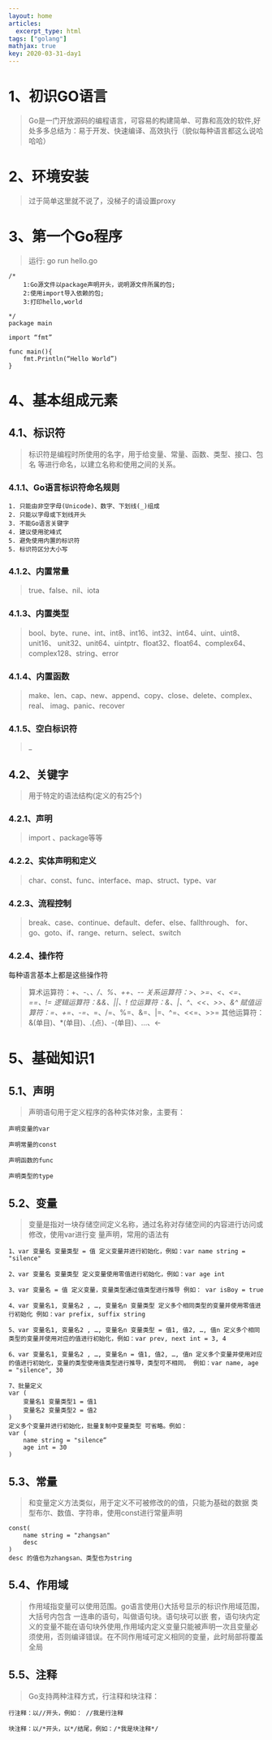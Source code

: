 ```yaml
---
layout: home
articles:
  excerpt_type: html
tags: ["golang"]
mathjax: true
key: 2020-03-31-day1
---
```


# 1、初识GO语言
>Go是一门开放源码的编程语言，可容易的构建简单、可靠和高效的软件,好处多多总结为：易于开发、快速编译、高效执行（貌似每种语言都这么说哈哈哈）

# 2、环境安装
> 过于简单这里就不说了，没梯子的请设置proxy

# 3、第一个Go程序
> 运行: go run hello.go

```golang
/*
    1:Go源文件以package声明开头，说明源文件所属的包;
    2:使用import导入依赖的包;
    3:打印hello,world
    
*/
package main

import “fmt”

func main(){
    fmt.Println(“Hello World”)
}
```


# 4、基本组成元素

## 4.1、标识符
> 标识符是编程时所使用的名字，用于给变量、常量、函数、类型、接口、包名 等进行命名，以建立名称和使用之间的关系。

### 4.1.1、Go语言标识符命名规则

    1. 只能由非空字母(Unicode)、数字、下划线(_)组成
    2. 只能以字母或下划线开头
    3. 不能Go语言关键字
    4. 建议使用驼峰式
    5. 避免使用内置的标识符
    5. 标识符区分大小写
    
### 4.1.2、内置常量
> true、false、nil、iota

### 4.1.3、内置类型
> bool、byte、rune、int、int8、int16、int32、int64、uint、uint8、unit16、 unit32、unit64、uintptr、float32、float64、complex64、complex128、string、error

### 4.1.4、内置函数
> make、len、cap、new、append、copy、close、delete、complex、real、 imag、panic、recover

### 4.1.5、空白标识符
> _

## 4.2、关键字
> 用于特定的语法结构(定义的有25个)

### 4.2.1、声明
> import 、package等等

### 4.2.2、实体声明和定义
> char、const、func、interface、map、struct、type、var

### 4.2.3、流程控制
> break、case、continue、default、defer、else、fallthrough、 for、go、goto、if、range、return、select、switch

### 4.2.4、操作符
每种语言基本上都是这些操作符
> 算术运算符：+、-、*、/、%、++、--
> 关系运算符：>、>=、<、<=、==、!=
> 逻辑运算符：&&、||、!
> 位运算符：&、|、^、<<、>>、&^
> 赋值运算符：=、+=、-=、*=、/=、%=、&=、|=、^=、<<=、>>=
> 其他运算符：&(单目)、*(单目)、.(点)、-(单目)、…、<-


# 5、基础知识1

## 5.1、声明

> 声明语句用于定义程序的各种实体对象，主要有：
    
    
    声明变量的var
        
    声明常量的const
        
    声明函数的func
        
    声明类型的type

## 5.2、变量
> 变量是指对一块存储空间定义名称，通过名称对存储空间的内容进行访问或修改，使用var进行变 量声明，常用的语法有

    1、var 变量名 变量类型 = 值 定义变量并进行初始化，例如：var name string = "silence"
    
    2、var 变量名 变量类型 定义变量使用零值进行初始化，例如：var age int
    
    3、var 变量名 = 值 定义变量，变量类型通过值类型进行推导 例如： var isBoy = true
    
    4、var 变量名1, 变量名2 , …, 变量名n 变量类型 定义多个相同类型的变量并使用零值进行初始化 例如：var prefix, suffix string
    
    5、var 变量名1, 变量名2 , …, 变量名n 变量类型 = 值1, 值2, …, 值n 定义多个相同类型的变量并使用对应的值进行初始化，例如：var prev, next int = 3, 4
    
    6、var 变量名1, 变量名2 , …, 变量名n = 值1, 值2, …, 值n 定义多个变量并使用对应的值进行初始化，变量的类型使用值类型进行推导，类型可不相同， 例如：var name, age = "silence", 30
    
    7、批量定义
    var (
        变量名1 变量类型1 = 值1
        变量名2 变量类型2 = 值2
    )
    定义多个变量并进行初始化，批量复制中变量类型 可省略。例如： 
    var (
        name string = "silence“
        age int = 30
    )

## 5.3、常量
> 和变量定义方法类似，用于定义不可被修改的的值，只能为基础的数据 类型布尔、数值、字符串，使用const进行常量声明

    const(
        name string = "zhangsan"
        desc
    )
    desc 的值也为zhangsan、类型也为string
    
    
## 5.4、作用域
> 作用域指变量可以使用范围。go语言使用{}大括号显示的标识作用域范围，大括号内包含 一连串的语句，叫做语句块。语句块可以嵌 套，语句块内定义的变量不能在语句块外使用,作用域内定义变量只能被声明一次且变量必须使用，否则编译错误。在不同作用域可定义相同的变量，此时局部将覆盖全局

## 5.5、注释
> Go支持两种注释方式，行注释和块注释：

    行注释：以//开头，例如： //我是行注释

    块注释：以/*开头，以*/结尾，例如：/*我是块注释*/

